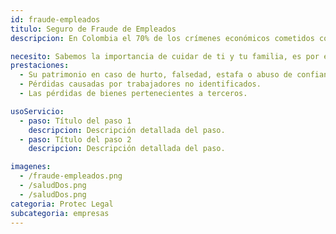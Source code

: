 ```yaml
---
id: fraude-empleados
titulo: Seguro de Fraude de Empleados
descripcion: En Colombia el 70% de los crímenes económicos cometidos contra las empresas, provienen de sus propios empleados. Ante esta situación, Protec Seguros ofrece a las empresas del sector real, industrial y de servicios una solución que les permite protegerse frente a la posibilidad de pérdidas generadas por este tipo de acciones. En la actualidad existe una amplia ​​​variedad de comportamientos ilícitos que pueden tipificarse como fraude de empleados, entre ellos encontramos cancelación de cuentas por cobrar, facturas de trabajos no realizados, transferencias bancarias por valores diferentes, entre otros. Algunas de estas circunstancias pueden representar un riesgo para su empresa al perjudicar el desempeño y los resultados de la organización. Con el Seguro de Fraude de Empleados de Protec Seguros, usted, su empresa y su patrimonio estarán seguros. ​​

necesito: Sabemos la importancia de cuidar de ti y tu familia, es por ello que, te brindamos las mejores opciones que te permitirán disfrutar de los momentos más especiales de tu vida con tranquilidad.
prestaciones: 
  - Su patrimonio en caso de hurto, falsedad, estafa o abuso de confianza de sus empleados.
  - Pérdidas causadas por trabajadores no identificados.
  - Las pérdidas de bienes pertenecientes a terceros. 

usoServicio:
  - paso: Título del paso 1
    descripcion: Descripción detallada del paso.
  - paso: Título del paso 2
    descripcion: Descripción detallada del paso.

imagenes:
  - /fraude-empleados.png
  - /saludDos.png
  - /saludDos.png
categoria: Protec Legal
subcategoria: empresas
---
```

